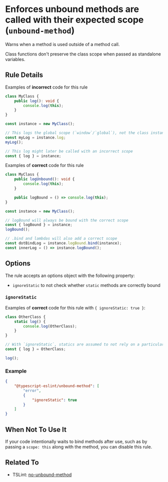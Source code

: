 # Enforces unbound methods are called with their expected scope (`unbound-method`)

Warns when a method is used outside of a method call.

Class functions don't preserve the class scope when passed as standalone variables.

## Rule Details

Examples of **incorrect** code for this rule

```ts
class MyClass {
    public log(): void {
        console.log(this);
    }
}

const instance = new MyClass();

// This logs the global scope (`window`/`global`), not the class instance
const myLog = instance.log;
myLog();

// This log might later be called with an incorrect scope
const { log } = instance;
```

Examples of **correct** code for this rule

```ts
class MyClass {
    public logUnbound(): void {
        console.log(this);
    }

    public logBound = () => console.log(this);
}

const instance = new MyClass();

// logBound will always be bound with the correct scope
const { logBound } = instance;
logBound();

// .bind and lambdas will also add a correct scope
const dotBindLog = instance.logBound.bind(instance);
const innerLog = () => instance.logBound();
```

## Options

The rule accepts an options object with the following property:

-   `ignoreStatic` to not check whether `static` methods are correctly bound

### `ignoreStatic`

Examples of **correct** code for this rule with `{ ignoreStatic: true }`:

```ts
class OtherClass {
    static log() {
        console.log(OtherClass);
    }
}

// With `ignoreStatic`, statics are assumed to not rely on a particular scope
const { log } = OtherClass;

log();
```

### Example

```json
{
    "@typescript-eslint/unbound-method": [
        "error",
        {
            "ignoreStatic": true
        }
    ]
}
```

## When Not To Use It

If your code intentionally waits to bind methods after use, such as by passing a `scope: this` along with the method, you can disable this rule.

## Related To

-   TSLint: [no-unbound-method](https://palantir.github.io/tslint/rules/no-unbound-method/)
